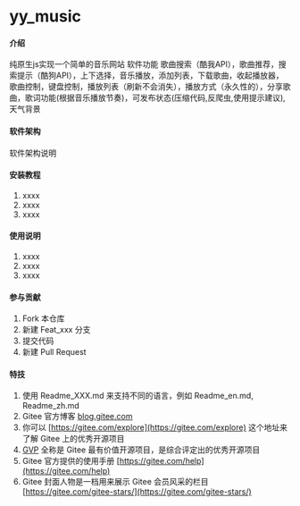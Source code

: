 # yy_music

#### 介绍
纯原生js实现一个简单的音乐网站
软件功能
歌曲搜索（酷我API），歌曲推荐，搜索提示（酷狗API），上下选择，音乐播放，添加列表，下载歌曲，收起播放器，歌曲控制，键盘控制，播放列表（刷新不会消失），播放方式（永久性的），分享歌曲，歌词功能(根据音乐播放节奏)，可发布状态(压缩代码,反爬虫,使用提示建议),天气背景

#### 软件架构
软件架构说明


#### 安装教程

1.  xxxx
2.  xxxx
3.  xxxx

#### 使用说明

1.  xxxx
2.  xxxx
3.  xxxx

#### 参与贡献

1.  Fork 本仓库
2.  新建 Feat_xxx 分支
3.  提交代码
4.  新建 Pull Request


#### 特技

1.  使用 Readme\_XXX.md 来支持不同的语言，例如 Readme\_en.md, Readme\_zh.md
2.  Gitee 官方博客 [blog.gitee.com](https://blog.gitee.com)
3.  你可以 [https://gitee.com/explore](https://gitee.com/explore) 这个地址来了解 Gitee 上的优秀开源项目
4.  [GVP](https://gitee.com/gvp) 全称是 Gitee 最有价值开源项目，是综合评定出的优秀开源项目
5.  Gitee 官方提供的使用手册 [https://gitee.com/help](https://gitee.com/help)
6.  Gitee 封面人物是一档用来展示 Gitee 会员风采的栏目 [https://gitee.com/gitee-stars/](https://gitee.com/gitee-stars/)
